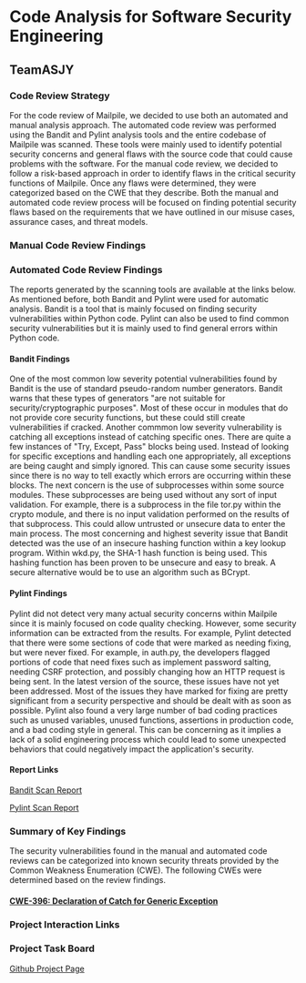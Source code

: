 # Code Analysis for Software Security Engineering
## TeamASJY

### Code Review Strategy

For the code review of Mailpile, we decided to use both an automated and manual analysis approach. The automated code review was performed using the Bandit and Pylint analysis tools and the entire codebase of Mailpile was scanned. These tools were mainly used to identify potential security concerns and general flaws with the source code that could cause problems with the software. For the manual code review, we decided to follow a risk-based approach in order to identify flaws in the critical security functions of Mailpile. Once any flaws were determined, they were categorized based on the CWE that they describe. Both the manual and automated code review process will be focused on finding potential security flaws based on the requirements that we have outlined in our misuse cases, assurance cases, and threat models.

### Manual Code Review Findings

### Automated Code Review Findings

The reports generated by the scanning tools are available at the links below. As mentioned before, both Bandit and Pylint were used for automatic analysis. Bandit is a tool that is mainly focused on finding security vulnerabilities within Python code. Pylint can also be used to find common security vulnerabilities but it is mainly used to find general errors within Python code. 

#### Bandit Findings

One of the most common low severity potential vulnerabilities found by Bandit is the use of standard pseudo-random number generators. Bandit warns that these types of generators "are not suitable for security/cryptographic purposes". Most of these occur in modules that do not provide core security functions, but these could still create vulnerabilities if cracked. Another commmon low severity vulnerability is catching all exceptions instead of catching specific ones. There are quite a few instances of "Try, Except, Pass" blocks being used. Instead of looking for specific exceptions and handling each one appropriately, all exceptions are being caught and simply ignored. This can cause some security issues since there is no way to tell exactly which errors are occurring within these blocks. The next concern is the use of subprocesses within some source modules. These subprocesses are being used without any sort of input validation. For example, there is a subprocess in the file tor.py within the crypto module, and there is no input validation performed on the results of that subprocess. This could allow untrusted or unsecure data to enter the main process. The most concerning and highest severity issue that Bandit detected was the use of an insecure hashing function within a key lookup program. Within wkd.py, the SHA-1 hash function is being used. This hashing function has been proven to be unsecure and easy to break. A secure alternative would be to use an algorithm such as BCrypt.

#### Pylint Findings

Pylint did not detect very many actual security concerns within Mailpile since it is mainly focused on code quality checking. However, some security information can be extracted from the results. For example, Pylint detected that there were some sections of code that were marked as needing fixing, but were never fixed. For example, in auth.py, the developers flagged portions of code that need fixes such as implement password salting, needing CSRF protection, and possibly changing how an HTTP request is being sent. In the latest version of the source, these issues have not yet been addressed. Most of the issues they have marked for fixing are pretty significant from a security perspective and should be dealt with as soon as possible. Pylint also found a very large number of bad coding practices such as unused variables, unused functions, assertions in production code, and a bad coding style in general. This can be concerning as it implies a lack of a solid engineering process which could lead to some unexpected behaviors that could negatively impact the application's security.

#### Report Links

[Bandit Scan Report](https://github.com/SethRedwine/CSCI8420-TeamASJY/blob/master/CodeAnalysis/Reports/BanditReport.txt)

[Pylint Scan Report](https://github.com/SethRedwine/CSCI8420-TeamASJY/blob/master/CodeAnalysis/Reports/PylintReport.txt)

### Summary of Key Findings

The security vulnerabilities found in the manual and automated code reviews can be categorized into known security threats provided by the Common Weakness Enumeration (CWE). The following CWEs were determined based on the review findings.

#### [CWE-396: Declaration of Catch for Generic Exception](https://cwe.mitre.org/data/definitions/396.html)

### Project Interaction Links 

### Project Task Board
[Github Project Page](https://github.com/SethRedwine/CSCI8420-TeamASJY/projects/6)
